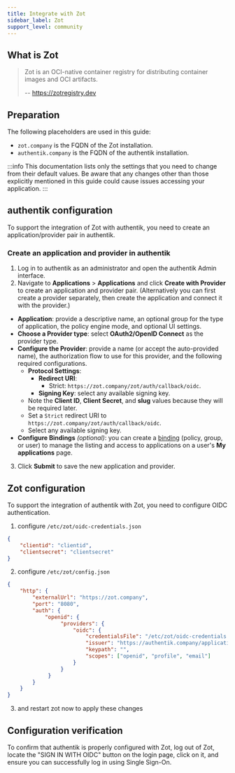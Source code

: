 ```yaml
---
title: Integrate with Zot
sidebar_label: Zot
support_level: community
---
```


## What is Zot

> Zot is an OCI-native container registry for distributing container images and OCI artifacts.
>
> -- https://zotregistry.dev

## Preparation

The following placeholders are used in this guide:

- `zot.company` is the FQDN of the Zot installation.
- `authentik.company` is the FQDN of the authentik installation.

:::info
This documentation lists only the settings that you need to change from their default values. Be aware that any changes other than those explicitly mentioned in this guide could cause issues accessing your application.
:::

## authentik configuration

To support the integration of Zot with authentik, you need to create an application/provider pair in authentik.

### Create an application and provider in authentik

1. Log in to authentik as an administrator and open the authentik Admin interface.
2. Navigate to **Applications** > **Applications** and click **Create with Provider** to create an application and provider pair. (Alternatively you can first create a provider separately, then create the application and connect it with the provider.)

- **Application**: provide a descriptive name, an optional group for the type of application, the policy engine mode, and optional UI settings.
- **Choose a Provider type**: select **OAuth2/OpenID Connect** as the provider type.
- **Configure the Provider**: provide a name (or accept the auto-provided name), the authorization flow to use for this provider, and the following required configurations.
    - **Protocol Settings**:
        - **Redirect URI**:
            - Strict: `https://zot.company/zot/auth/callback/oidc`.
        - **Signing Key**: select any available signing key.
    - Note the **Client ID**, **Client Secret**, and **slug** values because they will be required later.
    - Set a `Strict` redirect URI to `https://zot.company/zot/auth/callback/oidc`.
    - Select any available signing key.
- **Configure Bindings** _(optional)_: you can create a [binding](/docs/add-secure-apps/flows-stages/bindings/) (policy, group, or user) to manage the listing and access to applications on a user's **My applications** page.

3. Click **Submit** to save the new application and provider.

## Zot configuration

To support the integration of authentik with Zot, you need to configure OIDC authentication.

1. configure `/etc/zot/oidc-credentials.json` 
```json title="/etc/zot/oidc-credentials.json"
{
    "clientid": "clientid",
    "clientsecret": "clientsecret"
}
```

2. configure `/etc/zot/config.json`
```json title="/etc/zot/config.json"
{
    "http": {
        "externalUrl": "https://zot.company",
        "port": "8080",
        "auth": {
            "openid": {
                 "providers": {
                     "oidc": {
                         "credentialsFile": "/etc/zot/oidc-credentials.json",
                         "issuer": "https://authentik.company/application/o/zot-registry/",
                         "keypath": "",
                         "scopes": ["openid", "profile", "email"]
                     }
                 }
             }
        }
    }
}
```

3. and restart zot now to apply these changes


## Configuration verification

To confirm that authentik is properly configured with Zot, log out of Zot, locate the "SIGN IN WITH OIDC" button on the login page, click on it, and ensure you can successfully log in using Single Sign-On.
